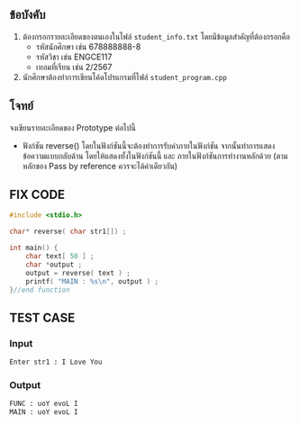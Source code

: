## ข้อบังคับ
1. ต้องกรอกรายละเอียดของตนเองในไฟล์ `student_info.txt` โดยมีข้อมูลสำคัญที่ต้องกรอกคือ
   - รหัสนักศึกษา เช่น 678888888-8
   - รหัสวิชา เช่น ENGCE117
   - เทอมที่เรียน เช่น 2/2567
2. นักศึกษาต้องทำการเขียนโค้ดโปรแกรมที่ไฟล์ `student_program.cpp`
   
## โจทย์
จงเขียนรายละเอียดของ Prototype ต่อไปนี้
- ฟังก์ชัน reverse() โดยในฟังก์ชันนี้จะต้องทำการรับค่าภายในฟังก์ชัน จากนั้นทำการแสดงข้อความแบบกลับด้าน โดยให้แสดงทั้งในฟังก์ชันนี้ และ ภายในฟังก์ชันการทำงานหลักด้วย (ตามหลักของ Pass by reference ควรจะได้ค่าเดียวกัน)

## FIX CODE
```c++
#include <stdio.h>

char* reverse( char str1[]) ;

int main() {
    char text[ 50 ] ;
    char *output ;
    output = reverse( text ) ;
    printf( "MAIN : %s\n", output ) ;
}//end function

```

## TEST CASE
### Input
```bash
Enter str1 : I Love You
```
### Output
```bash
FUNC : uoY evoL I
MAIN : uoY evoL I
```
